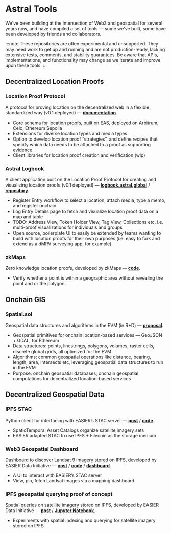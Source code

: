 # Astral Tools

We've been building at the intersection of Web3 and geospatial for several years now, and have compiled a set of tools — some we've built,
some have been developed by friends and collaborators.

:::note
These repositories are often experimental and unsupported. They may need work to get up and running and are not production-ready,
lacking extensive tests, comments, and stability guarantees. Be aware that APIs, implementations, and functionality may change as we iterate
and improve upon these tools.
:::

## Decentralized Location Proofs

### Location Proof Protocol

A protocol for proving location on the decentralized web in a flexible, standardized way (v0.1 deployed) — [**documentation**](../location-proof-protocol/introduction.md).

- Core schema for location proofs, built on EAS, deployed on Arbitrum, Celo, Ethereum Sepolia
- Extensions for diverse location types and media types
- Option to develop location proof “strategies”, and define recipes that specify which data needs to be attached to a proof as supporting
  evidence
- Client libraries for location proof creation and verification (wip)

### Astral Logbook

A client application built on the Location Proof Protocol for creating and visualizing location proofs (v0.1 deployed) — [**logbook.astral.global**](https://logbook.astral.global/) / [**repository**](https://github.com/AstralProtocol/logbook).

- Register Entry workflow to select a location, attach media, type a memo, and register onchain
- Log Entry Details page to fetch and visualize location proof data on a map and table
- TODO: Address View, Token Holder View, Tag View, Collections etc, i.e. multi-proof visualizations for individuals and groups
- Open source, boilerplate UI to easily be extended by teams wanting to build with location proofs for their own purposes (i.e. easy to fork
  and extend as a dMRV surveying app, for example)

### zkMaps

Zero knowledge location proofs, developed by zkMaps — [**code**](https://github.com/zkMaps/zkMaps).

- Verify whether a point is within a geographic area without revealing the point and or the polygon.

## Onchain GIS

### Spatial.sol

Geospatial data structures and algorithms in the EVM (in R+D) — [**proposal**](https://ens.questbook.app/dashboard/?proposalId=66995ce114d9718cd08f1d65&grantId=6619151a3a7a91313846ed80&role=community&isRenderingProposalBody=true&chainId=10).

- Geospatial primitives for onchain location-based services — GeoJSON + GDAL, for Ethereum
- Data structures: points, linestrings, polygons, volumes, raster cells, discrete global grids, all optimized for the EVM
- Algorithms: common geospatial operations like distance, bearing, length, area, intersects etc, leveraging geospatial data structures to
  run in the EVM
- Purpose: onchain geospatial databases, onchain geospatial computations for decentralized location-based services

## Decentralized Geospatial Data

### IPFS STAC

Python client for interfacing with EASIER’s STAC server — [**post**](https://easierdata.org/updates/2022/2022-12-02-a-new-way-to-reference-and-retrieve-geographic-data) / [**code**](https://github.com/easierdata/ipfs-stac).

- SpatioTemporal Asset Catalogs organize satellite imagery sets
- EASIER adapted STAC to use IPFS + Filecoin as the storage medium

### Web3 Geospatial Dashboard

Dashboard to discover Landsat 9 imagery stored on IPFS, developed by EASIER Data Initiative — [**post**](https://easierdata.org/updates/2024/2024-01-24-dashboard-showcase) / [**code**](https://github.com/easierdata/web3-geo-dashboard) /
[**dashboard**](https://dashboard.easierdata.org/).

- A UI to interact with EASIER’s STAC server
- View, pin, fetch Landsat images via a mapping dashboard

### IPFS geospatial querying proof of concept

Spatial queries on satellite imagery stored on IPFS, developed by EASIER Data Initiative — [**post**](https://easierdata.org/notebooks/geohash-ipfs-blog-post) / [**Jupyter Notebook**](https://github.com/easierdata/geohash-cid).

- Experiments with spatial indexing and querying for satellite imagery stored on IPFS
